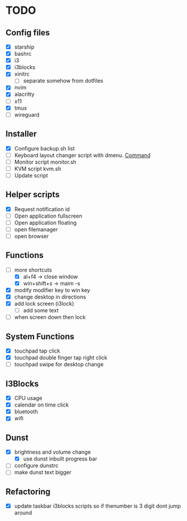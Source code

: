 # TODO

## Config files

- [x] starship
- [x] bashrc
- [x] i3
- [x] i3blocks
- [x] xinitrc
  - [ ] separate somehow from dotfiles
- [x] nvim
- [x] alacritty
- [ ] x11
- [x] tmux
- [ ] wireguard

## Installer

- [x] Configure backup.sh list
- [ ] Keyboard layout changer script with dmenu. [Command](https://superuser.com/questions/1147320/how-to-change-keyboard-layout-in-i3)
- [ ] Monitor script monitor.sh
- [ ] KVM script kvm.sh
- [ ] Update script

## Helper scripts

- [x] Request notification id
- [ ] Open application fullscreen
- [ ] Open application floating
- [ ] open filemanager
- [ ] open browser

## Functions

- [ ] more shortcuts
  - [x] al+f4 -> close window
  - [x] win+shift+s -> maim -s
- [x] modify modifier key to win key
- [x] change desktop in directions
- [x] add lock screen (i3lock)
  - [ ] add some text
- [ ] when screen down then lock

## System Functions

- [x] touchpad tap click
- [x] touchpad double finger tap right click
- [ ] touchpad swipe for desktop change

## I3Blocks

- [x] CPU usage
- [x] calendar on time click
- [x] bluetooth
- [x] wifi

## Dunst

- [x] brightness and volume change
  - [x] use dunst inbuilt progress bar
- [ ] configure dunstrc
- [ ] make dunst text bigger

## Refactoring

- [x] update taskbar i3blocks scripts so if thenumber is 3 digit dont jump around
